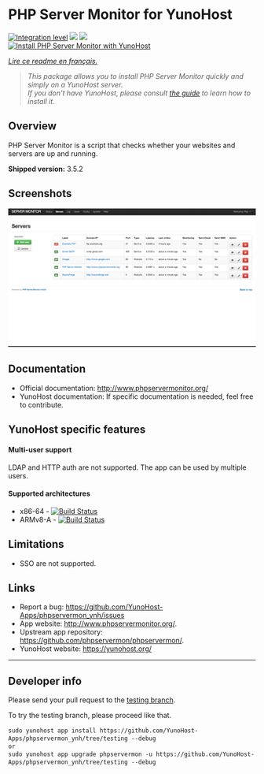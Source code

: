 # PHP Server Monitor for YunoHost

[![Integration level](https://dash.yunohost.org/integration/phpservermon.svg)](https://dash.yunohost.org/appci/app/phpservermon) ![](https://ci-apps.yunohost.org/ci/badges/phpservermon.status.svg) ![](https://ci-apps.yunohost.org/ci/badges/phpservermon.maintain.svg)  
[![Install PHP Server Monitor with YunoHost](https://install-app.yunohost.org/install-with-yunohost.svg)](https://install-app.yunohost.org/?app=phpservermon)

*[Lire ce readme en français.](./README_fr.md)*

> *This package allows you to install PHP Server Monitor quickly and simply on a YunoHost server.  
If you don't have YunoHost, please consult [the guide](https://yunohost.org/#/install) to learn how to install it.*

## Overview

PHP Server Monitor is a script that checks whether your websites and servers are up and running.

**Shipped version:** 3.5.2

## Screenshots

![](images/screenshot.png)


## Documentation

 * Official documentation: http://www.phpservermonitor.org/
 * YunoHost documentation: If specific documentation is needed, feel free to contribute.

## YunoHost specific features

#### Multi-user support

 LDAP and HTTP auth are not supported.
The app can be used by multiple users.

#### Supported architectures

* x86-64 - [![Build Status](https://ci-apps.yunohost.org/ci/logs/phpservermon%20%28Apps%29.svg)](https://ci-apps.yunohost.org/ci/apps/phpservermon/)
* ARMv8-A - [![Build Status](https://ci-apps-arm.yunohost.org/ci/logs/phpservermon%20%28Apps%29.svg)](https://ci-apps-arm.yunohost.org/ci/apps/phpservermon/)

## Limitations

* SSO are not supported.
## Links

 * Report a bug: https://github.com/YunoHost-Apps/phpservermon_ynh/issues
 * App website: http://www.phpservermonitor.org/.
 * Upstream app repository: https://github.com/phpservermon/phpservermon/.
 * YunoHost website: https://yunohost.org/

---

## Developer info

Please send your pull request to the [testing branch](https://github.com/YunoHost-Apps/phpservermon_ynh/tree/testing).

To try the testing branch, please proceed like that.
```
sudo yunohost app install https://github.com/YunoHost-Apps/phpservermon_ynh/tree/testing --debug
or
sudo yunohost app upgrade phpservermon -u https://github.com/YunoHost-Apps/phpservermon_ynh/tree/testing --debug
```
